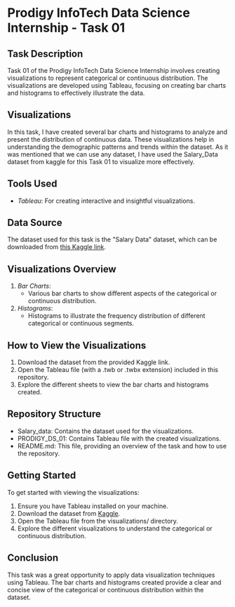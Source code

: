 # Prodigy InfoTech Data Science Internship - Task 01

## Task Description

Task 01 of the Prodigy InfoTech Data Science Internship involves creating visualizations to represent categorical or continuous distribution. The visualizations are developed using Tableau, focusing on creating bar charts and histograms to effectively illustrate the data.

## Visualizations

In this task, I have created several bar charts and histograms to analyze and present the distribution of continuous data. These visualizations help in understanding the demographic patterns and trends within the dataset. As it was mentioned that we can use any dataset, I have used the Salary_Data dataset from kaggle for this Task 01 to visualize more effectively.

## Tools Used

- *Tableau*: For creating interactive and insightful visualizations.

## Data Source

The dataset used for this task is the "Salary Data" dataset, which can be downloaded from [this Kaggle link](https://www.kaggle.com/datasets/mohithsairamreddy/salary-data).

## Visualizations Overview

1. *Bar Charts*: 
   - Various bar charts to show different aspects of the categorical or continuous distribution.
2. *Histograms*: 
   - Histograms to illustrate the frequency distribution of different categorical or continuous segments.

## How to View the Visualizations

1. Download the dataset from the provided Kaggle link.
2. Open the Tableau file (with a .twb or .twbx extension) included in this repository.
3. Explore the different sheets to view the bar charts and histograms created.

## Repository Structure

- Salary_data: Contains the dataset used for the visualizations.
- PRODIGY_DS_01: Contains Tableau file with the created visualizations.
- README.md: This file, providing an overview of the task and how to use the repository.

## Getting Started

To get started with viewing the visualizations:

1. Ensure you have Tableau installed on your machine.
2. Download the dataset from [Kaggle](https://www.kaggle.com/datasets/mohithsairamreddy/salary-data).
3. Open the Tableau file from the visualizations/ directory.
4. Explore the different visualizations to understand the categorical or continuous distribution.

## Conclusion

This task was a great opportunity to apply data visualization techniques using Tableau. The bar charts and histograms created provide a clear and concise view of the categorical or continuous distribution within the dataset.
